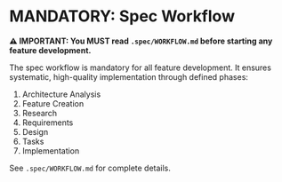 # MANDATORY: Spec Workflow

**⚠️ IMPORTANT: You MUST read `.spec/WORKFLOW.md` before starting any feature development.**

The spec workflow is mandatory for all feature development. It ensures systematic, high-quality implementation through defined phases:
1. Architecture Analysis
2. Feature Creation  
3. Research
4. Requirements
5. Design
6. Tasks
7. Implementation

See `.spec/WORKFLOW.md` for complete details.




